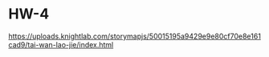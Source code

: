# HW-4
https://uploads.knightlab.com/storymapjs/50015195a9429e9e80cf70e8e161cad9/tai-wan-lao-jie/index.html

